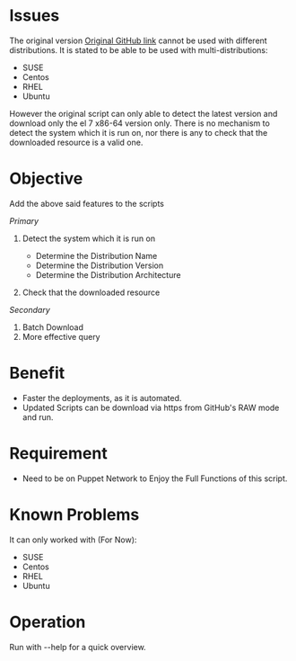 # Issues
The original version [Original GitHub link](https://github.com/glarizza/pe_curl_requests ) cannot be used with different distributions. It is stated to be able to be used with multi-distributions: 
- SUSE
- Centos
- RHEL
- Ubuntu

However the original script can only able to detect the latest version and download only the el 7 x86-64 version only. There is no mechanism to detect the system which it is run on, nor there is any to check that the downloaded resource is a valid one.

# Objective
Add the above said features to the scripts

*Primary*
1.  Detect the system which it is run on

    - Determine the Distribution Name
    - Determine the Distribution Version
    - Determine the Distribution Architecture

2. Check that the downloaded resource

*Secondary*
1. Batch Download
2. More effective query


# Benefit
- Faster the deployments, as it is automated.
- Updated Scripts can be download via https from GitHub's RAW mode and run.


# Requirement
- Need to be on Puppet Network to Enjoy the Full Functions of this script.

# Known Problems
It can only worked with (For Now): 
- SUSE
- Centos
- RHEL
- Ubuntu

# Operation
Run with --help for a quick overview.